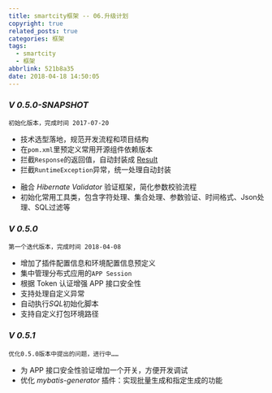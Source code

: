 ```yaml
---
title: smartcity框架 -- 06.升级计划
copyright: true
related_posts: true
categories: 框架
tags:
  - smartcity
  - 框架
abbrlink: 521b8a35
date: 2018-04-18 14:50:05
---
```

### *V 0.5.0-SNAPSHOT* 
    初始化版本，完成时间 2017-07-20
* 技术选型落地，规范开发流程和项目结构
* 在`pom.xml`里预定义常用开源组件依赖版本
* 拦截`Response`的返回值，自动封装成 [Result](https://ws1.sinaimg.cn/large/006tNc79ly1g2jvhtn6yqj30ts0l8tb1.jpg) 
* 拦截`RuntimeException`异常，统一处理自动封装
<!-- more -->
* 融合 *Hibernate Validator* 验证框架，简化参数校验流程
* 初始化常用工具类，包含字符处理、集合处理、参数验证、时间格式、Json处理、SQL过滤等


### *V 0.5.0*
    第一个迭代版本，完成时间 2018-04-08
* 增加了插件配置信息和环境配置信息预定义
* 集中管理分布式应用的`APP Session`
* 根据 Token 认证增强 APP 接口安全性
* 支持处理自定义异常
* 自动执行*SQL*初始化脚本
* 支持自定义打包环境路径

### *V 0.5.1*
    优化0.5.0版本中提出的问题，进行中……
* 为 APP 接口安全性验证增加一个开关，方便开发调试
* 优化 *mybatis-generator* 插件：实现批量生成和指定生成的功能

